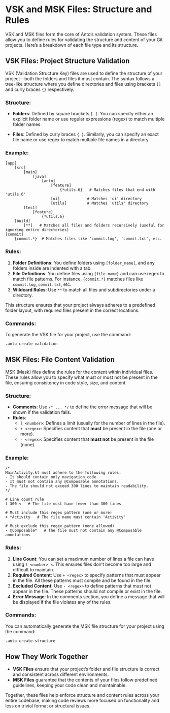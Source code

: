 
# VSK and MSK Files: Structure and Rules

VSK and MSK files form the core of Anto’s validation system. These files allow you to define rules for validating the structure and content of your Git projects. Here’s a breakdown of each file type and its structure.

## VSK Files: Project Structure Validation

VSK (Validation Structure Key) files are used to define the structure of your project—both the folders and files it must contain. The syntax follows a tree-like structure where you define directories and files using brackets `[]` and curly braces `{}` respectively.

### Structure:

- **Folders**: Defined by square brackets `[ ]`. You can specify either an explicit folder name or use regular expressions (regex) to match multiple folder names.
  
- **Files**: Defined by curly braces `{ }`. Similarly, you can specify an exact file name or use regex to match multiple file names in a directory.

### Example:

```plaintext
[app]
    [src]
        [main]
            [java]
                [anto]
                    [feature]
                        {*utils.6}   # Matches files that end with 'utils.6'
                    [ui]            # Matches 'ui' directory
                    [utils]         # Matches 'utils' directory
        [test]
            [feature]
                {*utils.6}
    [build]
        [**]   # Matches all files and folders recursively (useful for ignoring entire directories)
[commit]
    {commit.*}  # Matches files like 'commit.log', 'commit.txt', etc.
```

### Rules:

1. **Folder Definitions**: You define folders using `[folder_name]`, and any folders inside are indented with a tab.
2. **File Definitions**: You define files using `{file_name}` and can use regex to match file patterns. For instance, `{commit.*}` matches files like `commit.log`, `commit.txt`, etc.
3. **Wildcard Rules**: Use `**` to match all files and subdirectories under a directory.

This structure ensures that your project always adheres to a predefined folder layout, with required files present in the correct locations.

### Commands:

To generate the VSK file for your project, use the command:
```bash
.anto create-validation
```

## MSK Files: File Content Validation

MSK (Mask) files define the rules for the content within individual files. These rules allow you to specify what must or must not be present in the file, ensuring consistency in code style, size, and content.

### Structure:

- **Comments**: Use `/* ... */` to define the error message that will be shown if the validation fails.
- **Rules**:
  - `l <number>`: Defines a limit (usually for the number of lines in the file).
  - `+ <regex>`: Specifies content that **must** be present in the file (one or more).
  - `- <regex>`: Specifies content that **must not** be present in the file (none).

### Example:

```plaintext
/*
MainActivity.kt must adhere to the following rules:
- It should contain only navigation code.
- It must not contain any @Composable annotations.
- The file should not exceed 300 lines to maintain readability.
*/

# Line count rule
l 300 <   # The file must have fewer than 300 lines

# Must include this regex pattern (one or more)
+ *Activity   # The file name must contain 'Activity'

# Must exclude this regex pattern (none allowed)
- @Composable*   # The file must not contain any @Composable annotations
```

### Rules:

1. **Line Count**: You can set a maximum number of lines a file can have using `l <number> <`. This ensures files don’t become too large and difficult to maintain.
2. **Required Content**: Use `+ <regex>` to specify patterns that must appear in the file. All these patterns must compile and be found in the file.
3. **Excluded Content**: Use `- <regex>` to define patterns that must not appear in the file. These patterns should not compile or exist in the file.
4. **Error Message**: In the comments section, you define a message that will be displayed if the file violates any of the rules.

### Commands:

You can automatically generate the MSK file structure for your project using the command:
```bash
.anto create-structure
```

## How They Work Together

- **VSK Files** ensure that your project’s folder and file structure is correct and consistent across different environments.
- **MSK Files** guarantee that the contents of your files follow predefined guidelines, keeping your code clean and maintainable.

Together, these files help enforce structure and content rules across your entire codebase, making code reviews more focused on functionality and less on trivial format or structural issues.
